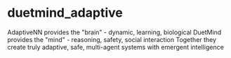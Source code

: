 # duetmind_adaptive
AdaptiveNN provides the "brain" - dynamic, learning, biological DuetMind provides the "mind" - reasoning, safety, social interaction Together they create truly adaptive, safe, multi-agent systems with emergent intelligence
